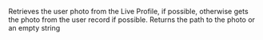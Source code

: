 Retrieves the user photo from the Live Profile, if possible, otherwise gets the photo from the user record if possible.
Returns the path to the photo or an empty string
